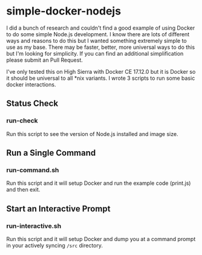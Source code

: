 # simple-docker-nodejs

I did a bunch of research and couldn't find a good example of using Docker to do some simple Node.js development. I know there are lots of different ways and reasons to do this but I wanted something extremely simple to use as my base. There may be faster, better, more universal ways to do this but I'm looking for simplicity. If you can find an additional simplification please submit an Pull Request.

I've only tested this on High Sierra with Docker CE 17.12.0 but it is Docker so it should be universal to all *nix variants. I wrote 3 scripts to run some basic docker interactions.

## Status Check

### run-check

Run this script to see the version of Node.js installed and image size.

## Run a Single Command

### run-command.sh

Run this script and it will setup Docker and run the example code (print.js) and then exit.

## Start an Interactive Prompt

### run-interactive.sh

Run this script and it will setup Docker and dump you at a command prompt in your actively syncing `/src` directory.